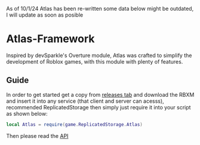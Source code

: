 As of 10/1/24 Atlas has been re-written some data below might be outdated, I will update as soon as posible
# Atlas-Framework
Inspired by devSparkle's Overture module, Atlas was crafted to simplify the development of Roblox games, with this module with plenty of features.

## Guide

In order to get started get a copy from [releases tab](https://github.com/SCPFBluesky/Atlas-Framework/releases/tag/Atlas) and download the RBXM and insert it into any service (that client and server can acesss), recommended ReplicatedStorage
then simply just require it into your script as shown below:
```lua
local Atlas = require(game.ReplicatedStorage.Atlas)
```
Then please read the [API](https://scpfbluesky.github.io/AtlasFramework/api/Atlas)
